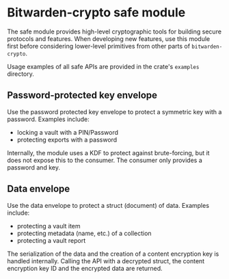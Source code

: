 # Bitwarden-crypto safe module

The safe module provides high-level cryptographic tools for building secure protocols and features.
When developing new features, use this module first before considering lower-level primitives from
other parts of `bitwarden-crypto`.

Usage examples of all safe APIs are provided in the crate's `examples` directory.

## Password-protected key envelope

Use the password protected key envelope to protect a symmetric key with a password. Examples
include:

- locking a vault with a PIN/Password
- protecting exports with a password

Internally, the module uses a KDF to protect against brute-forcing, but it does not expose this to
the consumer. The consumer only provides a password and key.

## Data envelope

Use the data envelope to protect a struct (document) of data. Examples include:

- protecting a vault item
- protecting metadata (name, etc.) of a collection
- protecting a vault report

The serialization of the data and the creation of a content encryption key is handled internally.
Calling the API with a decrypted struct, the content encryption key ID and the encrypted data are
returned.
